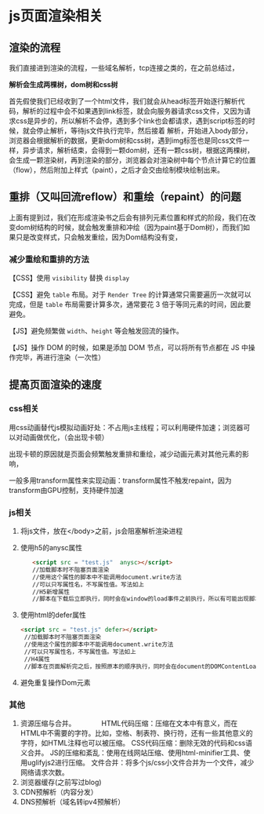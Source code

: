 # js页面渲染相关

## 渲染的流程

我们直接进到渲染的流程，一些域名解析，tcp连接之类的，在之前总结过，

**解析会生成两棵树，dom树和css树**

首先假使我们已经收到了一个html文件，我们就会从head标签开始逐行解析代码，解析的过程中会不如果遇到link标签，就会向服务器请求css文件，又因为请求css是异步的，所以解析不会停，遇到多个link也会都请求，遇到script标签的时候，就会停止解析，等待js文件执行完毕，然后接着 解析，开始进入body部分，浏览器会根据解析的数据，更新dom树和css树，遇到img标签也是同css文件一样，异步请求，解析结束，会得到一颗dom树，还有一颗css树，根据这两棵树，会生成一颗渲染树，再到渲染的部分，浏览器会对渲染树中每个节点计算它的位置（flow），然后附加上样式（paint），之后才会交由绘制模块绘制出来。

## 重排（又叫回流reflow）和重绘（repaint）的问题

上面有提到过，我们在形成渲染书之后会有排列元素位置和样式的阶段，我们在改变dom树结构的时候，就会触发重排和冲绘（因为paint基于Dom树），而我们如果只是改变样式，只会触发重绘，因为Dom结构没有变，

### 减少重绘和重排的方法

【CSS】使用 `visibility` 替换 `display`

【CSS】避免 `table` 布局。对于 `Render Tree` 的计算通常只需要遍历一次就可以完成，但是 `table` 布局需要计算多次，通常要花 3 倍于等同元素的时间，因此要避免。

【JS】避免频繁做 `width`、`height` 等会触发回流的操作。

【JS】操作 DOM 的时候，如果是添加 DOM 节点，可以将所有节点都在 JS 中操作完毕，再进行渲染（一次性）



## 提高页面渲染的速度

### css相关

用css动画替代js模拟动画好处：不占用js主线程；可以利用硬件加速；浏览器可以对动画做优化，（会出现卡顿）

出现卡顿的原因就是页面会频繁触发重排和重绘，减少动画元素对其他元素的影响，

一般多用transform属性来实现动画：transform属性不触发repaint，因为transform由GPU控制，支持硬件加速

### js相关

1. 将js文件，放在\</body\>之前，js会阻塞解析渲染进程

2. 使用h5的anysc属性

   ```html
   　　<script src = "test.js"  anysc></script>
   　　//加载脚本时不阻塞页面渲染
   　　//使用这个属性的脚本中不能调用document.write方法
   　　//可以只写属性名，不写属性值。写法如上
   　　//H5新增属性
   　　//脚本在下载后立即执行，同时会在window的load事件之前执行，所以有可能出现脚本执行顺序被打乱的情况
   ```

3. 使用html的defer属性

   ```html
   <script src = "test.js" defer></script>
   	//加载脚本时不阻塞页面渲染　　
   	//使用这个属性的脚本中不能调用document.write方法　　
   	//可以只写属性名，不写属性值。写法如上　　
   	//H4属性　　
   	//脚本在页面解析完之后，按照原本的顺序执行，同时会在document的DOMContentLoaded之前执行
   ```

4. 避免重复操作Dom元素

### 其他

1. 资源压缩与合并。　　　　
   HTML代码压缩：压缩在文本中有意义，而在HTML中不需要的字符。比如，空格、制表符、换行符，还有一些其他意义的字符，如HTML注释也可以被压缩。
   CSS代码压缩：删除无效的代码和css语义合并。
   JS的压缩和紊乱：使用在线网站压缩、使用html-minifier工具、使用uglifyjs2进行压缩。
   文件合并：将多个js/css小文件合并为一个文件，减少网络请求次数。
2. 浏览器缓存(之前写过blog)
3. CDN预解析（内容分发）
4. DNS预解析（域名转ipv4预解析）



